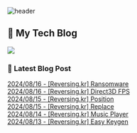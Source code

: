 
![header](https://capsule-render.vercel.app/api?type=waving&color=808080&height=300&section=header&text=Jeong%20Je&fontSize=90&fontColor=ffffff&animation=fadeIn&fontAlignY=38&descAlignY=51&descAlign=62)

## 📝 My Tech Blog
<a href="https://jeongje.vercel.app/" target='_blank'><img src="https://img.shields.io/badge/내 블로그-000000?style=flat&logo=nextdotjs&logoColor=white"></a>

### 📒 Latest Blog Post
<a href=https://jeongje.vercel.app/blog/post-26 target='_blank'>2024/08/16 - [Reversing.kr] Ransomware</a><br/>
<a href=https://jeongje.vercel.app/blog/post-25 target='_blank'>2024/08/16 - [Reversing.kr] Direct3D FPS</a><br/>
<a href=https://jeongje.vercel.app/blog/post-24 target='_blank'>2024/08/15 - [Reversing.kr] Position</a><br/>
<a href=https://jeongje.vercel.app/blog/post-23 target='_blank'>2024/08/15 - [Reversing.kr] Replace</a><br/>
<a href=https://jeongje.vercel.app/blog/post-22 target='_blank'>2024/08/14 - [Reversing.kr] Music Player</a><br/>
<a href=https://jeongje.vercel.app/blog/post-21 target='_blank'>2024/08/13 - [Reversing.kr] Easy Keygen</a><br/>
